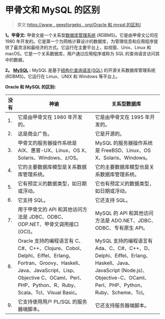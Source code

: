 # 甲骨文和 MySQL 的区别

> 原文:[https://www . geesforgeks . org/Oracle 和 mysql 的区别/](https://www.geeksforgeeks.org/difference-between-oracle-and-mysql/)

**1。甲骨文:**
甲骨文是一个关系型[数据库管理系统](https://www.geeksforgeeks.org/introduction-of-dbms-database-management-system-set-1/) (RDBMS)。它是由甲骨文公司在 1980 年开发的。它是第一个为网格计算设计的数据库，为管理信息和应用程序提供了最灵活和最经济的方式。它运行在主要平台上，如视窗、Unix、Linux 和 macOS。它是一个关系数据库，用户通过应用程序或称为 SQL 的查询语言访问其中的数据。

**2。 [MySQL](https://www.geeksforgeeks.org/mysql-common-mysql-queries/) :**
MySQL 是基于[结构化查询语言(SQL)](https://www.geeksforgeeks.org/structured-query-language/) 的开源关系数据库管理系统(RDBMS)。它运行在 Linux、UNIX 和 Windows 等平台上。

**Oracle 和 MySQL 的区别:**

<center>

| 没有 | 神谕 | 关系型数据库 |
| --- | --- | --- |
| 1. | 它是由甲骨文在 1980 年开发的。 | 它是由甲骨文在 1995 年开发的。 |
| 2. | 这是商业广告。 | 它是开源的。 |
| 3. | 甲骨文的服务器操作系统是 AIX、惠普-UX、Linux、OS X、Solaris、Windows、z/OS。 | MySQL 的服务器操作系统是 FreeBSD、Linux、OS X、Solaris、Windows。 |
| 4. | 它的主要数据库模型是关系数据库管理系统。 | 它的主要数据库模型也是关系数据库管理系统。 |
| 5. | 它有预定义的数据类型，如日期或浮动。 | 它也有预定义的数据类型，如日期或浮动。 |
| 6. | 它支持 SQL。 | 它还支持 SQL。 |
| 7. | 用于甲骨文的 API 和其他访问方法是 JDBC、ODBC、ODP.NET、甲骨文调用接口(OCI)。 | MySQL 的 API 和其他访问方法是 ADO.NET、JDBC、ODBC、专有原生 API。 |
| 8. | Oracle 支持的编程语言有 C、C#、C++、Clojure、Cobol、Delphi、Eiffel、Erlang、Fortran、Groovy、Haskell、Java、JavaScript、Lisp、Objective C、OCaml、Perl、PHP、Python、R、Ruby、Scala、Tcl、Visual Basic。 | MySQL 支持的编程语言有 Ada、C、C#、C++、D、Delphi、Eiffel、Erlang、Haskell、Java、JavaScript (Node.js)、Objective-C、OCaml、Perl、PHP、Python、Ruby、Scheme、Tcl。 |
| 9. | 它支持使用用户 PL/SQL 的服务器端脚本。 | 它还支持服务器端脚本。 | 10. | 它支持使用水平分区的分区方法。 | 它支持使用水平分区的分区方法，使用 MySQL 集群或 MySQL 结构进行分区。 |

</center>